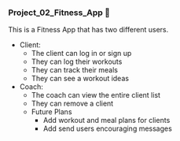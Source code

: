 ### Project_02_Fitness_App 💪
This is a Fitness App that has two different users. 
- Client:
  - The client can log in or sign up
  - They can log their workouts
  - They can track their meals
  - They can see a workout ideas
- Coach:
  - The coach can view the entire client list
  - They can remove a client
  - Future Plans
    * Add workout and meal plans for clients
    * Add send users encouraging messages
